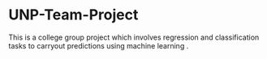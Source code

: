 # UNP-Team-Project

This is a college group project which involves regression and classification tasks to carryout predictions using machine learning .

